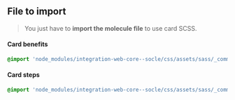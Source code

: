 ## File to import

> You just have to **import the molecule file** to use card SCSS.

#### Card benefits

```scss
@import 'node_modules/integration-web-core--socle/css/assets/sass/_common/06-molecules/card-benefits.molecules';
```

#### Card steps

```scss
@import 'node_modules/integration-web-core--socle/css/assets/sass/_common/06-molecules/card-steps.molecules';
```
